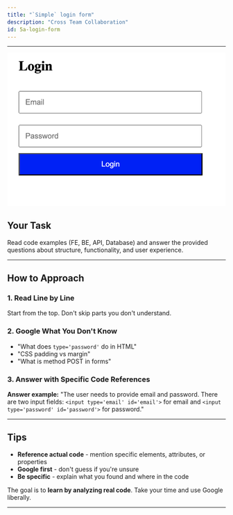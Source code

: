 ```yaml
---
title: "`Simple` login form"
description: "Cross Team Collaboration"
id: 5a-login-form
---
```

---
![Login form](../../../static/img/login.png)


## Your Task

Read code examples (FE, BE, API, Database) and answer the provided questions about structure, functionality, and user experience.

---

## How to Approach

### 1. Read Line by Line
Start from the top. Don't skip parts you don't understand.

### 2. Google What You Don't Know
- "What does `type='password'` do in HTML"
- "CSS padding vs margin"
- "What is method POST in forms"

### 3. Answer with Specific Code References

**Answer example:**
"The user needs to provide email and password. There are two input fields: `<input type='email' id='email'>` for email and `<input type='password' id='password'>` for password."


---

## Tips

- **Reference actual code** - mention specific elements, attributes, or properties
- **Google first** - don't guess if you're unsure
- **Be specific** - explain what you found and where in the code

The goal is to **learn by analyzing real code**. Take your time and use Google liberally.

---

